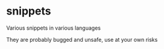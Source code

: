 # snippets
Various snippets in various languages

They are probably bugged and unsafe, use at your own risks
